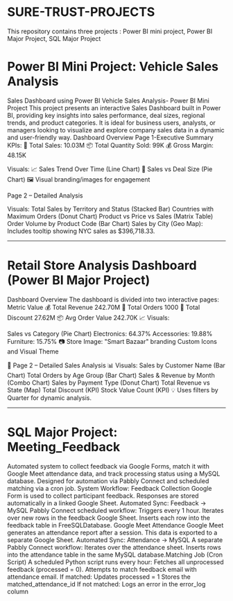 # SURE-TRUST-PROJECTS
This repository contains three projects : Power BI mini project, Power BI Major Project, SQL Major Project
# Power BI Mini Project: Vehicle Sales Analysis
Sales Dashboard using Power BI Vehicle Sales Analysis- Power BI Mini Project This project presents an interactive Sales Dashboard built in Power BI, providing key insights into sales performance, deal sizes, regional trends, and product categories. It is ideal for business users, analysts, or managers looking to visualize and explore company sales data in a dynamic and user-friendly way. Dashboard Overview Page 1-Executive Summary KPIs: 🧾 Total Sales: 10.03M 📦 Total Quantity Sold: 99K 💰 Gross Margin: 48.15K

Visuals: 📈 Sales Trend Over Time (Line Chart) 🧮 Sales vs Deal Size (Pie Chart) 🖼️ Visual branding/images for engagement

Page 2 – Detailed Analysis

Visuals: Total Sales by Territory and Status (Stacked Bar) Countries with Maximum Orders (Donut Chart) Product vs Price vs Sales (Matrix Table) Order Volume by Product Code (Bar Chart) Sales by City (Geo Map): Includes tooltip showing NYC sales as $396,718.33.
*******************************************************************************************************************************************
# Retail Store Analysis Dashboard (Power BI Major Project)
Dashboard Overview 
The dashboard is divided into two interactive pages: Metric Value 💰 Total Revenue 242.70M 🧾 Total Orders 1000 🎁 Total Discount 27.62M 📦 Avg Order Value 242.70K 📈 Visuals:

Sales vs Category (Pie Chart) Electronics: 64.37% Accessories: 19.88% Furniture: 15.75% 📷 Store Image: "Smart Bazaar" branding Custom Icons and Visual Theme

📄 Page 2 – Detailed Sales Analysis 📊 Visuals: Sales by Customer Name (Bar Chart) Total Orders by Age Group (Bar Chart) Sales & Revenue by Month (Combo Chart) Sales by Payment Type (Donut Chart) Total Revenue vs State (Map) Total Discount (KPI) Stock Value Count (KPI) 💡 Uses filters by Quarter for dynamic analysis.
*******************************************************************************************************************************************
# SQL Major Project: Meeting_Feedback

Automated system to collect feedback via Google Forms, match it with Google Meet attendance data, and track processing status using a MySQL database. Designed for automation via Pabbly Connect and scheduled matching via a cron job. System Workflow: 
Feedback Collection
Google Form is used to collect participant feedback.
Responses are stored automatically in a linked Google Sheet.
Automated Sync: Feedback → MySQL
Pabbly Connect scheduled workflow:
Triggers every 1 hour.
Iterates over new rows in the feedback Google Sheet.
Inserts each row into the feedback table in FreeSQLDatabase.
Google Meet Attendance
Google Meet generates an attendance report after a session.
This data is exported to a separate Google Sheet.
Automated Sync: Attendance → MySQL
A separate Pabbly Connect workflow:
Iterates over the attendance sheet.
Inserts rows into the attendance table in the same MySQL database.Matching Job (Cron Script)
A scheduled Python script runs every hour:
Fetches all unprocessed feedback (processed = 0).
Attempts to match feedback email with attendance email.
If matched:
Updates processed = 1
Stores the matched_attendance_id
If not matched:
Logs an error in the error_log column
